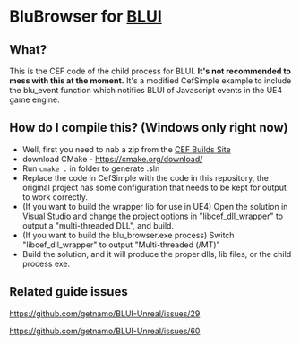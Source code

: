 # BluBrowser for [BLUI](https://github.com/getnamo/BLUI-unreal)

## What?
This is the CEF code of the child process for BLUI. **It's not recommended to mess with this at the moment.** It's a modified CefSimple example to include the blu_event function which notifies BLUI of Javascript events in the UE4 game engine.

## How do I compile this? (Windows only right now)
* Well, first you need to nab a zip from the [CEF Builds Site](https://cef-builds.spotifycdn.com/index.html)
* download CMake - https://cmake.org/download/
* Run `cmake .` in folder to generate .sln
* Replace the code in CefSimple with the code in this repository, the original project has some configuration that needs to be kept for output to work correctly.
* (If you want to build the wrapper lib for use in UE4) Open the solution in Visual Studio and change the project options in "libcef\_dll\_wrapper" to output a "multi-threaded DLL", and build.
* (If you want to build the blu_browser.exe process) Switch "libcef\_dll\_wrapper" to output "Multi-threaded (/MT)"
* Build the solution, and it will produce the proper dlls, lib files, or the child process exe.

## Related guide issues

https://github.com/getnamo/BLUI-Unreal/issues/29

https://github.com/getnamo/BLUI-Unreal/issues/60
